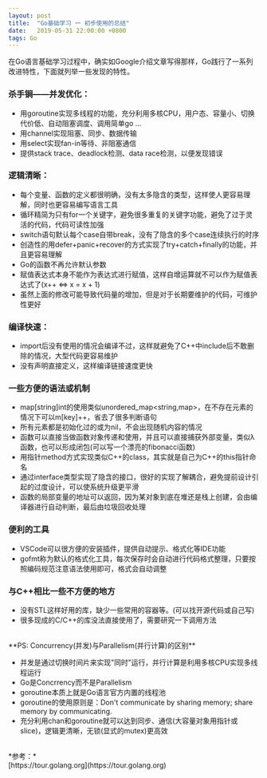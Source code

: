 ```yaml
---
layout: post
title:  "Go基础学习 一 初步使用的总结"
date:   2019-05-31 22:00:00 +0800
tags: Go
---
```


在Go语言基础学习过程中，确实如Google介绍文章写得那样，Go践行了一系列改进特性，下面就列举一些发现的特性。

### 杀手锏——并发优化：
* 用goroutine实现多线程的功能，充分利用多核CPU，用户态、容量小、切换代价低、自动阻塞调度、调用简单go ...
* 用channel实现阻塞、同步、数据传输
* 用select实现fan-in等待、非阻塞通信
* 提供stack trace、deadlock检测、data race检测，以便发现错误

### 逻辑清晰：
* 每个变量、函数的定义都很明确，没有太多隐含的类型，这样使人更容易理解，同时也更容易编写语言工具
* 循环精简为只有for一个关键字，避免很多重复的关键字功能，避免了过于灵活的代码，代码可读性加强
* switch语句默认每个case自带break，没有了隐含的多个case连续执行的时序
* 创造性的用defer+panic+recover的方式实现了try+catch+finally的功能，并且更容易理解
* Go的函数不再允许默认参数
* 赋值表达式本身不能作为表达式进行赋值，这样自增运算就不可以作为赋值表达式了(x++ <=> x = x + 1)
* 虽然上面的修改可能导致代码量的增加，但是对于长期要维护的代码，可维护性更好

### 编译快速：
* import后没有使用的情况会编译不过，这样就避免了C++中include后不敢删除的情况，大型代码更容易维护
* 没有声明直接定义，这样编译链接速度更快

### 一些方便的语法或机制
* map[string]int的使用类似unordered_map<string,map>，在不存在元素的情况下可以m[key]++，省去了很多判断语句
* 所有元素都是初始化过的或为nil，不会出现随机内容的情况
* 函数可以直接当做函数对象传递和使用，并且可以直接捕获外部变量，类似λ函数，也可以形成闭包(可以写一个漂亮的fibonacci函数)
* 用指针method方式实现类似C++的class，其实就是自己为C++的this指针命名
* 通过interface类型实现了隐含的接口，很好的实现了解耦合，避免提前设计引起的过度设计，可以使系统升级更平滑
* 函数的局部变量的地址可以返回，因为某对象到底在堆还是栈上创建，会由编译器进行自动判断，最后由垃圾回收处理

### 便利的工具
* VSCode可以很方便的安装插件，提供自动提示、格式化等IDE功能
* gofmt称为默认的格式化工具，每次保存时会自动进行代码格式整理，只要按照编码规范注意语法使用即可，格式会自动调整

### 与C++相比一些不方便的地方
* 没有STL这样好用的库，缺少一些常用的容器等。(可以找开源代码或自己写)
* 很多现成的C/C++的库没法直接使用了，需要研究一下调用方法

<br/>
**PS: Concurrency(并发)与Parallelism(并行计算)的区别**

* 并发是通过切换时间片来实现"同时"运行，并行计算是利用多核CPU实现多线程运行
* Go是Concrrency而不是Parallelism
* goroutine本质上就是Go语言官方内置的线程池
* goroutine的使用原则是：Don't communicate by sharing memory; share memory by communicating.
* 充分利用chan和goroutine就可以达到同步、通信(大容量对象用指针或slice)，逻辑更清晰，无锁(显式的mutex)更高效


<br/>
*参考：*<br/>
[https://tour.golang.org](https://tour.golang.org)<br/>